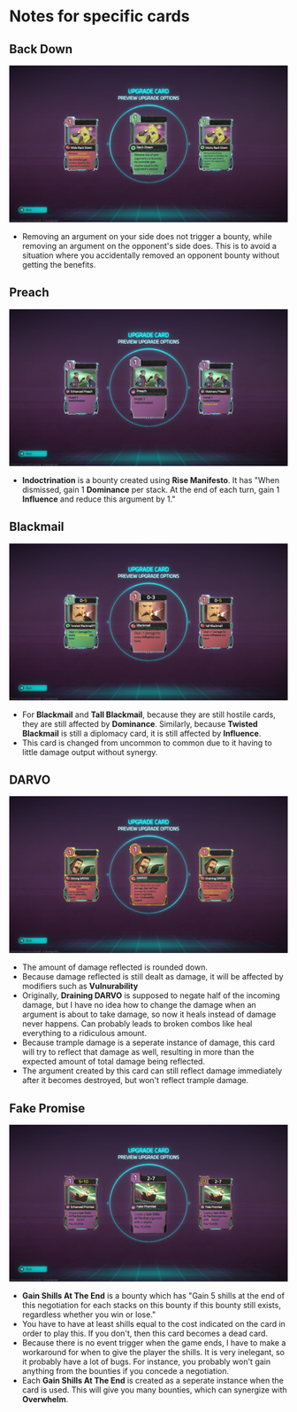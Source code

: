 # Notes for specific cards

## Back Down

![Back Down](Gallery/back_down.jpg)

* Removing an argument on your side does not trigger a bounty, while removing an argument on the opponent's side does. This is to avoid a situation where you accidentally removed an opponent bounty without getting the benefits.

## Preach

![Preach](Gallery/preach.jpg)

* **Indoctrination** is a bounty created using **Rise Manifesto**. It has "When dismissed, gain 1 **Dominance** per stack. At the end of each turn, gain 1 **Influence** and reduce this argument by 1."

## Blackmail

![Blackmail](Gallery/blackmail.jpg)

* For **Blackmail** and **Tall Blackmail**, because they are still hostile cards, they are still affected by **Dominance**. Similarly, because **Twisted Blackmail** is still a diplomacy card, it is still affected by **Influence**.
* This card is changed from uncommon to common due to it having to little damage output without synergy.

## DARVO

![DARVO](Gallery/darvo.jpg)

* The amount of damage reflected is rounded down.
* Because damage reflected is still dealt as damage, it will be affected by modifiers such as **Vulnurability**
* Originally, **Draining DARVO** is supposed to negate half of the incoming damage, but I have no idea how to change the damage when an argument is about to take damage, so now it heals instead of damage never happens. Can probably leads to broken combos like heal everything to a ridiculous amount.
* Because trample damage is a seperate instance of damage, this card will try to reflect that damage as well, resulting in more than the expected amount of total damage being reflected.
* The argument created by this card can still reflect damage immediately after it becomes destroyed, but won't reflect trample damage.

## Fake Promise

![Fake Promise](Gallery/fake_promise.jpg)

* **Gain Shills At The End** is a bounty which has "Gain 5 shills at the end of this negotiation for each stacks on this bounty if this bounty still exists, regardless whether you win or lose."
* You have to have at least shills equal to the cost indicated on the card in order to play this. If you don't, then this card becomes a dead card.
* Because there is no event trigger when the game ends, I have to make a workaround for when to give the player the shills. It is very inelegant, so it probably have a lot of bugs. For instance, you probably won't gain anything from the bounties if you concede a negotiation.
* Each **Gain Shills At The End** is created as a seperate instance when the card is used. This will give you many bounties, which can synergize with **Overwhelm**.
